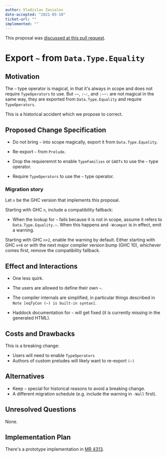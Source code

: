 ```yaml
---
author: Vladislav Zavialov
date-accepted: "2021-05-10"
ticket-url: ""
implemented: ""
---
```


This proposal was [discussed at this pull request](https://github.com/ghc-proposals/ghc-proposals/pull/371).

# Export `~` from `Data.Type.Equality`


## Motivation

The `~` type operator is magical, in that it's always in scope and does not require `TypeOperators` to use.
But `~~`, `:~:`, and `:~~:` are not magical in the same way, they are
exported from `Data.Type.Equality` and require `TypeOperators`.

This is a historical accident which we propose to correct.

## Proposed Change Specification

* Do not bring `~` into scope magically, export it from `Data.Type.Equality`.

* Re-export `~` from `Prelude`.

* Drop the requieremnt to enable `TypeFamilies` or `GADTs`
  to use the `~` type operator.

* Require `TypeOperators` to use the `~` type operator.

### Migration story

Let `n` be the GHC version that implements this proposal.

Starting with GHC `n`, include a compatibility fallback:

* When the lookup for `~` fails because it is not in scope,
  assume it refers to `Data.Type.Equality.~`.
  When this happens and `-Wcompat` is in effect, emit a warning.

Starting with GHC `n+2`, enable the warning by default.
Either starting with GHC `n+8` or with the next major compiler version bump (GHC
10), whichever comes first, remove the compatibility fallback.

## Effect and Interactions

* One less quirk.

* The users are allowed to define their own ``~``.

* The compiler internals are simplified, in particular things described in
  ``Note [eqTyCon (~) is built-in syntax]``.

* Haddock documentation for ``~`` will get fixed (it is currently missing in
  the generated HTML).

## Costs and Drawbacks

This is a breaking change:

* Users will need to enable `TypeOperators`
* Authors of custom preludes will likely want to re-export `(~)`

## Alternatives

* Keep `~` special for historical reasons to avoid a breaking change.
* A different migration schedule (e.g. include the warning in `-Wall` first).

## Unresolved Questions

None.

## Implementation Plan

There's a prototype implementation in [MR 4313](https://gitlab.haskell.org/ghc/ghc/-/merge_requests/4313).
